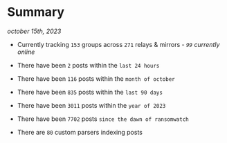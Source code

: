 
# Summary
_october 15th, 2023_

- Currently tracking `153` groups across `271` relays & mirrors - _`99` currently online_

- There have been `2` posts within the `last 24 hours`

- There have been `116` posts within the `month of october`

- There have been `835` posts within the `last 90 days`

- There have been `3011` posts within the `year of 2023`

- There have been `7702` posts `since the dawn of ransomwatch`

- There are `80` custom parsers indexing posts
